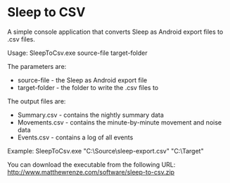 Sleep to CSV
==============

A simple console application that converts Sleep as Android export files to .csv files.

Usage: SleepToCsv.exe source-file target-folder

The parameters are:
- source-file - the Sleep as Android export file
- target-folder - the folder to write the .csv files to

The output files are:
 - Summary.csv - contains the nightly summary data
 - Movements.csv - contains the minute-by-minute movement and noise data
 - Events.csv - contains a log of all events

Example: SleepToCsv.exe "C:\Source\sleep-export.csv" "C:\Target"

You can download the executable from the following URL:
http://www.matthewrenze.com/software/sleep-to-csv.zip
